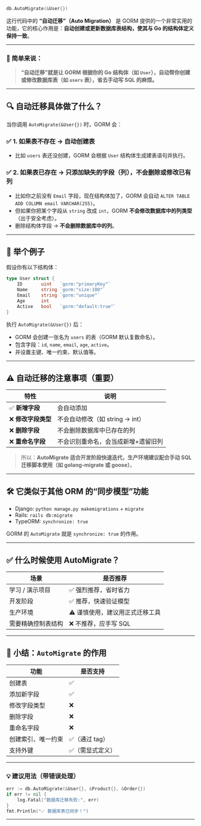 ```go
db.AutoMigrate(&User{})
```

这行代码中的 **“自动迁移”（Auto Migration）** 是 GORM 提供的一个非常实用的功能，它的核心作用是：**自动创建或更新数据库表结构，使其与 Go 的结构体定义保持一致**。

---

### 🌟 简单来说：  
> **“自动迁移”就是让 GORM 根据你的 Go 结构体（如 `User`），自动帮你创建或修改数据库表（如 `users` 表），省去手动写 SQL 的麻烦。**

---

## 🔍 自动迁移具体做了什么？

当你调用 `AutoMigrate(&User{})` 时，GORM 会：

### ✅ 1. 如果表不存在 → **自动创建表**
- 比如 `users` 表还没创建，GORM 会根据 `User` 结构体生成建表语句并执行。

### ✅ 2. 如果表已存在 → **只添加缺失的字段（列），不会删除或修改已有列**
- 比如你之前没有 `Email` 字段，现在结构体加了，GORM 会自动 `ALTER TABLE ADD COLUMN email VARCHAR(255)`。
- 但如果你把某个字段从 `string` 改成 `int`，GORM **不会修改数据库中的列类型**（出于安全考虑）。
- 删除结构体字段 → **不会删除数据库中的列**。

---

## 🧩 举个例子

假设你有以下结构体：

```go
type User struct {
    ID       uint   `gorm:"primaryKey"`
    Name     string `gorm:"size:100"`
    Email    string `gorm:"unique"`
    Age      int
    Active   bool   `gorm:"default:true"`
}
```

执行 `AutoMigrate(&User{})` 后：

- GORM 会创建一张名为 `users` 的表（GORM 默认复数命名）。
- 包含字段：`id`, `name`, `email`, `age`, `active`。
- 并设置主键、唯一约束、默认值等。

---

## ⚠️ 自动迁移的注意事项（重要）

| 特性 | 说明 |
|------|------|
| ✅ **新增字段** | 会自动添加 |
| ❌ **修改字段类型** | 不会自动修改（如 string → int） |
| ❌ **删除字段** | 不会删除数据库中已存在的列 |
| ❌ **重命名字段** | 不会识别重命名，会当成新增+遗留旧列 |

> 所以：**AutoMigrate 适合开发阶段快速迭代，生产环境建议配合手动 SQL 迁移脚本使用（如 golang-migrate 或 goose）**。

---

## 🛠️ 它类似于其他 ORM 的“同步模型”功能

- Django: `python manage.py makemigrations` + `migrate`
- Rails: `rails db:migrate`
- TypeORM: `synchronize: true`

GORM 的 `AutoMigrate` 就是 `synchronize: true` 的作用。

---

## ✅ 什么时候使用 AutoMigrate？

| 场景 | 是否推荐 |
|------|----------|
| 学习 / 演示项目 | ✅ 强烈推荐，省时省力 |
| 开发阶段 | ✅ 推荐，快速验证模型 |
| 生产环境 | ⚠️ 谨慎使用，建议用正式迁移工具 |
| 需要精确控制表结构 | ❌ 不推荐，应手写 SQL |

---

## 📌 小结：`AutoMigrate` 的作用

| 功能 | 是否支持 |
|------|----------|
| 创建表 | ✅ |
| 添加新字段 | ✅ |
| 修改字段类型 | ❌ |
| 删除字段 | ❌ |
| 重命名字段 | ❌ |
| 创建索引、唯一约束 | ✅（通过 tag） |
| 支持外键 | ✅（需显式定义） |

---

### 💡 建议用法（带错误处理）

```go
err := db.AutoMigrate(&User{}, &Product{}, &Order{})
if err != nil {
    log.Fatal("数据库迁移失败:", err)
}
fmt.Println("✅ 数据库表已同步！")
```

---
